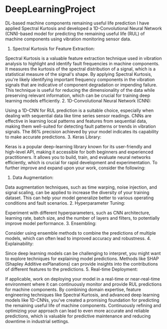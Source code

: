 # DeepLearningProject
DL-based machine components remaining useful life prediction
I have applied Spectral Kurtosis and developed a 1D-Convolutional Neural Network (CNN)-based model for predicting the remaining useful life (RUL) of machine components using vibration monitoring sensor data.


1. Spectral Kurtosis for Feature Extraction:

Spectral Kurtosis is a valuable feature extraction technique used in vibration analysis to highlight and identify fault frequencies in machine components. It measures the kurtosis of the spectral distribution of a signal, which is a statistical measure of the signal's shape.
By applying Spectral Kurtosis, you're likely identifying important frequency components in the vibration signals that are indicative of component degradation or impending failure.
This technique is useful for reducing the dimensionality of the data while preserving relevant information, which can be crucial for training deep learning models efficiently.
2. 1D-Convolutional Neural Network (CNN):

Using a 1D-CNN for RUL prediction is a suitable choice, especially when dealing with sequential data like time series sensor readings.
CNNs are effective in learning local patterns and features from sequential data, making them well-suited for detecting fault patterns or trends in vibration signals.
The 86% precision achieved by your model indicates its capability to make accurate predictions.
3. Keras Library:

Keras is a popular deep-learning library known for its user-friendly and high-level API, making it accessible for both beginners and experienced practitioners.
It allows you to build, train, and evaluate neural networks efficiently, which is crucial for rapid development and experimentation.
To further improve and expand upon your work, consider the following:

1. Data Augmentation:

Data augmentation techniques, such as time warping, noise injection, and signal scaling, can be applied to increase the diversity of your training dataset. This can help your model generalize better to various operating conditions and fault scenarios.
2. Hyperparameter Tuning:

Experiment with different hyperparameters, such as CNN architecture, learning rate, batch size, and the number of layers and filters, to potentially improve model performance.
3. Ensembling:

Consider using ensemble methods to combine the predictions of multiple models, which can often lead to improved accuracy and robustness.
4. Explainability:

Since deep learning models can be challenging to interpret, you might want to explore techniques for explaining model predictions. Methods like SHAP (Shapley Additive exPlanations) can provide insights into the contributions of different features to the predictions.
5. Real-time Deployment:

If applicable, work on deploying your model in a real-time or near-real-time environment where it can continuously monitor and provide RUL predictions for machine components.
By combining domain expertise, feature engineering techniques like Spectral Kurtosis, and advanced deep learning models like 1D-CNNs, you've created a promising foundation for predicting the remaining useful life of machine components. Continuously refining and optimizing your approach can lead to even more accurate and reliable predictions, which is valuable for predictive maintenance and reducing downtime in industrial settings.




